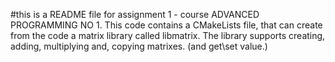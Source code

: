 #this is a README file for assignment 1 - course ADVANCED PROGRAMMING NO 1.
This code contains a CMakeLists file, that can create from the code a matrix library called libmatrix. 
The library supports creating, adding, multiplying and, copying matrixes. (and get\set value.)  
